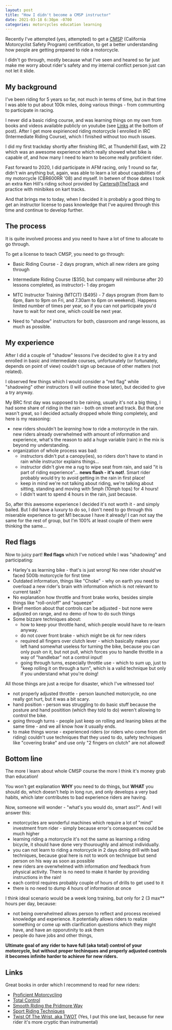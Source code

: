 ```yaml
---
layout: post
title: "How I didn't become a CMSP instructor"
date: 2021-03-18 6:30pm -0700
categories: motorcycles education learning
---
```


Recently I've attempted (yes, attempted) to get a [CMSP](https://cmsp.msi5.com/) (California Motorcyclist Safety Program) certification, to get a better understanding how people are getting prepared to ride a motorcycle.

I didn't go through, mostly because what I've seen and heared so far just make me worry about rider's safety and my internal conflict person just can not let it slide.

## My background

I've been riding for 5 years so far, not much in terms of time, but in that time I was able to put about 100k miles, doing various things - from communting to participate in racing. 

I never did a basic riding course, and was learning things on my own from books and videos available publicly on youtube (see [Links](#Links) at the bottom of post). After I get more expirienced riding motorcycle I enrolled in IRC (Intermediate Riding Course), which I finished without too much issues.

I did my first trackday shortly after finishing IRC, at Thunderhill East, with Z2 which was an awesome experience which really showed what bike is capable of, and how many I need to learn to become really proficient rider.

Fast forward to 2020, I did participate in AFM racing, only 1 round so far, didn't win anything but, again, was able to learn a lot about capabilities of my motorcycle (CBR600RR '08) and myself. In betwen of those dates I took an extra Ken Hill's riding school provided by [Carters@TheTrack](https://cartersatthetrack.com/) and practice with minibikes on kart tracks.

And that brings me to today, when I decided it is probably a good thing to get an instructor license to pass knowledge that I've aquired through this time and continue to develop further.

## The process

It is quite involved process and you need to have a lot of time to allocate to go through.

To get a license to teach CMSP, you need to go through:

 * Basic Riding Course - 2 days program, which all new riders are going through
 * Intermediate Riding Course ($350, but company will reimburse after 20 lessons completed, as instructor)- 1 day progam
 * MTC Instructor Training (MTCIT) ($495) - 7 days program (from 8am to 6pm, 8am to 9pm on Fri, and 7.30am to 6pm on weekend). Happens limited number of times per year, so if you can not participate you'd have to wait for next one, which could be next year.
 
 * Need to "shadow" instructors for both, classroom and range lessons, as much as possible.


## My experience

After I did a couple of "shadow" lessons I've decided to give it a try and enrolled in basic and intermediate courses, unfortunately (or fortunately, depends on point of view) couldn't sign up because of other matters (not related). 

I observed few things which I would consider a "red flag" while "shadowing" other instructors (I will outline those later), but decided to give a try anyway. 

My BRC first day was supposed to be raining, usually it's not a big thing, I had some share of riding in the rain - both on street and track. But that one wasn't great, so I decided actually dropped whole thing completely, and here is my reasoning:

 * new riders shouldn't be _learning_ how to ride a motorcycle in the rain. new riders already overwhelmed with amount of information and experience, what's the reason to add a huge variable (rain) in the mix is beyond my understanding.
 * organization of whole process was bad:
   - instructors didn't put a canopy(ies), so riders don't have to stand in rain while instructor explains things...
   - instructor didn't give me a rug to wipe seat from rain, and said "it is part of riding experience"... **news flash - it's not!**. Smart rider probably would try to avoid getting in the rain in first place!
   - keep in mind we're not talking about riding, we're talking about sitting, standing and moving with 5mph (10mph tops) for 4 hours!
   - I didn't want to spend 4 hours in the rain, just because.

So, after this awesome experience I decided it's not worth it - and simply bailed. But I did have a luxury to do so, I don't need to go through this miserable experience to get M1 because I have it already! I can not say the same for the rest of group, but I'm 100% at least couple of them were thinking the same...

## Red flags

Now to juicy part! **Red flags** which I've noticed while I was "shadowing" and participating:

  * Harley's as learning bike - that's is just wrong! No new rider should've faced 500lb motorcycle for first time
  * Outdated information, things like "Choke" - why on earth you need to overload a new rider's brain with information which is not relevant to current task?
  * No explanation how throttle and front brake works, besides simple things like "roll-on/off" and "squeeze"
  * Brief mention about that controls can be adjusted - but none were adjusted on range, and no demo of how to do such things
  * Some bizzare techniques about:
    - how to keep your throttle hand, which people would have to re-learn anyway. 
    - do not cover front brake - which might be ok for new riders
    - required all fingers over clutch lever - which basically makes your left hand somewhat useless for turning the bike, because you can only push on it, but not pull, which forces you to handle throttle in a way of "handlebar" not a control input!
    - going through turns, especially throttle use - which to sum up, just to "keep rolling it on through a turn", which is a valid technique but only if you understand what you're doing!
    

All those things are just a recipe for disaster, which I've witnessed too!
  * not properly adjusted throttle - person launched motorcycle, no one really got hurt, but it was a bit scary.
  * hand position - person was struggling to do basic stuff because the posture and hand positition (which they told to do) weren't allowing to control the bike.
  * going through turns - people just keep on rolling and leaning bikes at the same time - and we all know how it usually ends.
  * to make things worse - experienced riders (or riders who come from dirt riding) couldn't use techniques that they used to do, safety techniques like "covering brake" and use only "2 fingers on clutch" are not allowed!


## Bottom line

The more I learn about whole CMSP course the more I think it's money grab than education! 

You won't get explanation **WHY** you need to do things, but **WHAT** you should do, which doesn't help in long run, and only develops a very bad habits, which later contributes to bad experience riders are having.

Now, someone will wonder - "what's you would do, smart ass?". And I will answer this:
 - motorcycles are wonderful machines which require a lot of "mind" investment from rider - simply because error's consequences could be much higher
 - learning riding a motorcycle it's not the same as learning a riding bicycle, it should have done very thouroughly and almost individually.
 - you can not learn to riding a motorcycle in 2 days doing drill with bad techniques, because goal here is not to work on technique but send person on his way as soon as possible
 - new riders are overwhelmed with information _and_ feedback from physical activity. There is no need to make it harder by providing instructions in the rain!
 - each control requires probably couple of hours of drills to get used to it
 - there is no need to dump 4 hours of information at once
 
 I think ideal scenario would be a week long training, but only for 2 (3 max** hours per day, because:
  - not being overwhelmed allows person to reflect and process received knowledge and experience. It potentially allows riders to realize something or come up with clarification questions which they might have, and have an opporutinity to ask them
  - people do have jobs and other things, 

**Ultimate goal of any rider to have full (aka total) control of your motorcycle, but without proper techinques and properly adjusted controls it becomes infinite harder to achieve for new riders.**
 

## <a name="Links"></a> Links

Great books in order which I recommend to read for new riders:
* [Proficient Motorcycling](https://www.amazon.com/Proficient-Motorcycling-Ultimate-Guide-Riding/dp/1620081199/ref=asc_df_1620081199/?tag=hyprod-20&linkCode=df0&hvadid=266239047524&hvpos=&hvnetw=g&hvrand=939251568610112279&hvpone=&hvptwo=&hvqmt=&hvdev=c&hvdvcmdl=&hvlocint=&hvlocphy=9032048&hvtargid=pla-437013819598&psc=1)
* [Total Control](https://www.amazon.com/Total-Control-Performance-Street-Techniques/dp/0760343446/ref=sr_1_1?dchild=1&keywords=total+control&qid=1616118112&s=books&sr=1-1)
* [Smooth Riding the Pridmore Way](https://www.amazon.com/Smooth-Riding-Pridmore-Way-Reg/dp/1884313469/ref=sr_1_1?dchild=1&keywords=pridmore+smooth&qid=1616118184&s=books&sr=1-1)
* [Sport Riding Techniques](https://www.amazon.com/Sport-Riding-Techniques-Develop-Confidence/dp/1893618072/ref=sr_1_2?dchild=1&keywords=sport+bike+riding+techniques&qid=1616118244&s=books&sr=1-2)
* [Twist Of The Wrist, aka TWOT](https://www.amazon.com/Twist-Wrist-Vol-High-Performance-Motorcycle/dp/0965045021/ref=sr_1_2?dchild=1&keywords=twist+of+the+wrist+keith+code&qid=1616118155&s=books&sr=1-2) (Yes, I put this one last, because for new rider it's more cryptic than instrumental)


